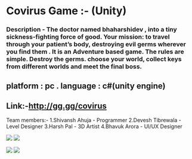 
# Covirus Game :- (Unity)

### Description - The doctor named bhaharshidev , into a tiny sickness-fighting force of good. Your mission: to travel through your patient’s body, destroying evil germs wherever you find them . It is an Adventure based game. The rules are simple. Destroy the germs. choose your world, collect keys from different worlds and meet the final boss.

## platform : pc .  language : c#(unity engine)

## Link:-http://gg.gg/covirus 


Team members:-
	1.Shivansh Ahuja - Programmer
	2.Devesh Tibrewala - Level Designer
	3.Harsh Pal - 3D Artist
	4.Bhavuk Arora - UI/UX Designer

<img src="https://i.imgur.com/q40cs3O.png"/> <img src="https://i.imgur.com/TfeKwbC.png"/>

<img src="https://i.imgur.com/AGavHAS.png"/>  <img src="https://i.imgur.com/rSikHvi.png"/>


